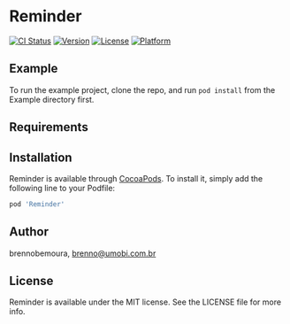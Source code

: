 # Reminder

[![CI Status](https://img.shields.io/travis/brennobemoura/Reminder.svg?style=flat)](https://travis-ci.org/brennobemoura/Reminder)
[![Version](https://img.shields.io/cocoapods/v/Reminder.svg?style=flat)](https://cocoapods.org/pods/Reminder)
[![License](https://img.shields.io/cocoapods/l/Reminder.svg?style=flat)](https://cocoapods.org/pods/Reminder)
[![Platform](https://img.shields.io/cocoapods/p/Reminder.svg?style=flat)](https://cocoapods.org/pods/Reminder)

## Example

To run the example project, clone the repo, and run `pod install` from the Example directory first.

## Requirements

## Installation

Reminder is available through [CocoaPods](https://cocoapods.org). To install
it, simply add the following line to your Podfile:

```ruby
pod 'Reminder'
```

## Author

brennobemoura, brenno@umobi.com.br

## License

Reminder is available under the MIT license. See the LICENSE file for more info.
